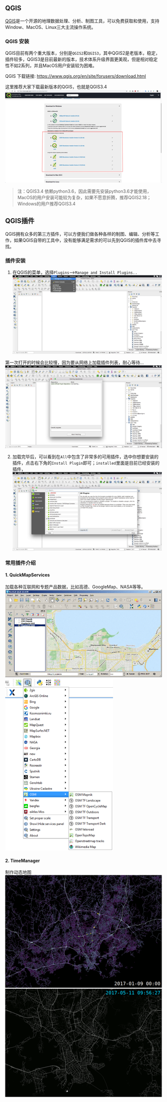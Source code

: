 ## QGIS
[QGIS]()是一个开源的地理数据处理、分析、制图工具，可以免费获取和使用，支持Window、MacOS、Linux三大主流操作系统。
### QGIS 安装
QGIS目前有两个重大版本，分别是`QGIS2`和`QGIS3`，其中QGIS2是老版本，稳定，插件较多，QGIS3是目前最新的版本，技术体系升级界面更美观，但是相对稳定性不如2系列，并且MacOS用户安装较为困难。

QGIS 下载链接: https://www.qgis.org/en/site/forusers/download.html

这里推荐大家下载最新版本的QGIS，也就是QGIS3.4
![](./assets/qgis-download.jpeg)

>注：QGIS3.4 依赖python3.6，因此需要先安装python3.6才能使用，MacOS的用户安装可能较为复杂，如果不愿意折腾，推荐QGIS2.18；Windows的用户推荐QGIS3.4


## QGIS插件
QGIS拥有众多的第三方插件，可以方便我们做各种各样的制图、编辑、分析等工作，如果QGIS自带的工具中，没有能够满足需求的可以先到QGIS的插件库中去寻找。

### 插件安装
1. 在QGIS的菜单，选择`Plugins`-->`Manage and Install Plugins..`
![](./assets/plugin-1.jpeg)

第一次打开的时候会比较慢，因为要从网络上加载插件列表，耐心等待...
![](./assets/plugin-2.jpeg)

2. 加载完毕后，可以看到在`All`中包含了非常多的可用插件，选中你想要安装的插件，点击右下角的`Install Plugin`即可；`installed`里面是目前已经安装的插件，
![](./assets/plugin-3.jpeg)



### 常用插件介绍
#### 1. QuickMapServices
加载各种互联网和专题产品数据，比如高德、GoogleMap、NASA等等。
![](./assets/quick-map-services.gif)
![](./assets/qms.png)



#### 2. TimeManager
制作动态地图
![](./assets/fta_traffic.gif)
![](./assets/hsl_traffic.gif)